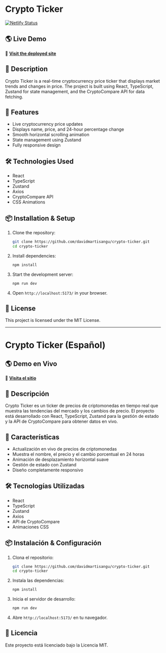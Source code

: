 # Crypto Ticker

[![Netlify Status](https://api.netlify.com/api/v1/badges/YOUR_BADGE_ID/deploy-status)](https://resplendent-torte-c457d9.netlify.app/)

## 🌎 Live Demo

🔗 **[Visit the deployed site](https://resplendent-torte-c457d9.netlify.app/)**

## 📜 Description

Crypto Ticker is a real-time cryptocurrency price ticker that displays market trends and changes in price. The project is built using React, TypeScript, Zustand for state management, and the CryptoCompare API for data fetching.

## 🚀 Features

- Live cryptocurrency price updates
- Displays name, price, and 24-hour percentage change
- Smooth horizontal scrolling animation
- State management using Zustand
- Fully responsive design

## 🛠 Technologies Used

- React
- TypeScript
- Zustand
- Axios
- CryptoCompare API
- CSS Animations

## 📦 Installation & Setup

1. Clone the repository:
   ```bash
   git clone https://github.com/davidmartisangu/crypto-ticker.git
   cd crypto-ticker
   ```
2. Install dependencies:
   ```bash
   npm install
   ```
3. Start the development server:
   ```bash
   npm run dev
   ```
4. Open `http://localhost:5173/` in your browser.

## 📜 License

This project is licensed under the MIT License.

---

# Crypto Ticker (Español)

## 🌎 Demo en Vivo

🔗 **[Visita el sitio](https://resplendent-torte-c457d9.netlify.app/)**

## 📜 Descripción

Crypto Ticker es un ticker de precios de criptomonedas en tiempo real que muestra las tendencias del mercado y los cambios de precio. El proyecto está desarrollado con React, TypeScript, Zustand para la gestión de estado y la API de CryptoCompare para obtener datos en vivo.

## 🚀 Características

- Actualización en vivo de precios de criptomonedas
- Muestra el nombre, el precio y el cambio porcentual en 24 horas
- Animación de desplazamiento horizontal suave
- Gestión de estado con Zustand
- Diseño completamente responsivo

## 🛠 Tecnologías Utilizadas

- React
- TypeScript
- Zustand
- Axios
- API de CryptoCompare
- Animaciones CSS

## 📦 Instalación & Configuración

1. Clona el repositorio:
   ```bash
   git clone https://github.com/davidmartisangu/crypto-ticker.git
   cd crypto-ticker
   ```
2. Instala las dependencias:
   ```bash
   npm install
   ```
3. Inicia el servidor de desarrollo:
   ```bash
   npm run dev
   ```
4. Abre `http://localhost:5173/` en tu navegador.

## 📜 Licencia

Este proyecto está licenciado bajo la Licencia MIT.

